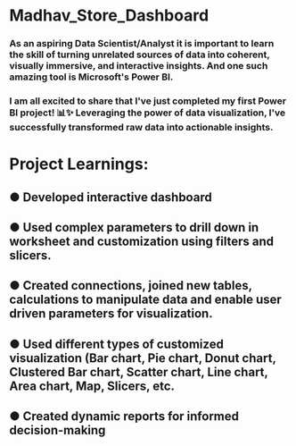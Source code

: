 # Madhav_Store_Dashboard

### As an aspiring Data Scientist/Analyst it is important to learn the skill of turning unrelated sources of data into coherent, visually immersive, and interactive insights. And one such amazing tool is Microsoft's Power BI.

### I am all excited to share that I've just completed my first Power BI project! 📊✨ Leveraging the power of data visualization, I've successfully transformed raw data into actionable insights.

# Project Learnings:

## ● Developed interactive dashboard

## ● Used complex parameters to drill down in worksheet and customization using filters and slicers.

## ● Created connections, joined new tables, calculations to manipulate data and enable user driven parameters for visualization.

## ● Used different types of customized visualization (Bar chart, Pie chart, Donut chart, Clustered Bar chart, Scatter chart, Line chart, Area chart, Map, Slicers, etc.

## ● Created dynamic reports for informed decision-making
